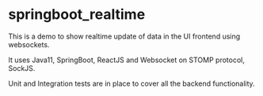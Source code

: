 # springboot_realtime

This is a demo to show realtime update of data in the UI frontend using websockets.

It uses Java11, SpringBoot, ReactJS and Websocket on STOMP protocol, SockJS.

Unit and Integration tests are in place to cover all the backend functionality.



